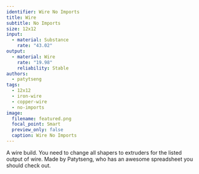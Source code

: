 ```yaml
---
identifier: Wire No Imports
title: Wire
subtitle: No Imports
size: 12x12
input:
  - material: Substance
    rate: "43.02"
output:
  - material: Wire
    rate: "19.98"
    reliability: Stable
authors:
  - patytseng
tags:
  - 12x12
  - iron-wire
  - copper-wire
  - no-imports
image:
  filename: featured.png
  focal_point: Smart
  preview_only: false
  caption: Wire No Imports
---
```

A wire build. You need to change all shapers to extruders for the listed output of wire. Made by Patytseng, who has an awesome spreadsheet you should check out.
